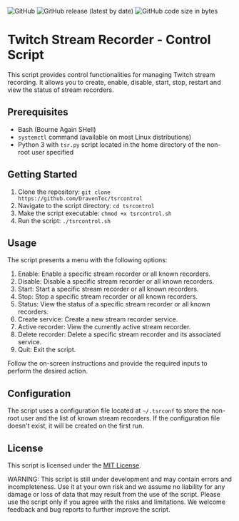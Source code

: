 ![GitHub](https://img.shields.io/github/license/DravenTec/tsrcontrol)
![GitHub release (latest by date)](https://img.shields.io/github/v/release/DravenTec/tsrcontrol)
![GitHub code size in bytes](https://img.shields.io/github/languages/code-size/DravenTec/tsrcontrol)

# Twitch Stream Recorder - Control Script

This script provides control functionalities for managing Twitch stream recording. 
It allows you to create, enable, disable, start, stop, restart and view the status of stream recorders.

## Prerequisites

- Bash (Bourne Again SHell)
- `systemctl` command (available on most Linux distributions)
- Python 3 with `tsr.py` script located in the home directory of the non-root user specified

## Getting Started

1. Clone the repository: `git clone https://github.com/DravenTec/tsrcontrol`
2. Navigate to the script directory: `cd tsrcontrol`
3. Make the script executable: `chmod +x tsrcontrol.sh`
4. Run the script: `./tsrcontrol.sh`

## Usage

The script presents a menu with the following options:

1. Enable: Enable a specific stream recorder or all known recorders.
2. Disable: Disable a specific stream recorder or all known recorders.
3. Start: Start a specific stream recorder or all known recorders.
4. Stop: Stop a specific stream recorder or all known recorders.
5. Status: View the status of a specific stream recorder or all known recorders.
6. Create service: Create a new stream recorder service.
7. Active recorder: View the currently active stream recorder.
8. Delete recorder: Delete a specific stream recorder and its associated service.
9. Quit: Exit the script.

Follow the on-screen instructions and provide the required inputs to perform the desired action.

## Configuration

The script uses a configuration file located at `~/.tsrconf` to store the non-root user and the list of known stream recorders. 
If the configuration file doesn't exist, it will be created on the first run.

## License

This script is licensed under the [MIT License](LICENSE).


WARNING: This script is still under development and may contain errors and incompleteness. 
Use it at your own risk and we assume no liability for any damage or loss of data that may 
result from the use of the script. Please use the script only if you agree with the risks and 
limitations. We welcome feedback and bug reports to further improve the script.



